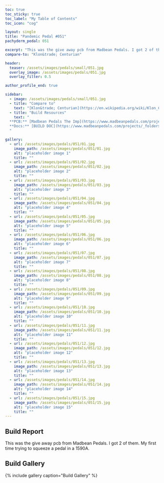 ```yaml
---
toc: true
toc_sticky: true
toc_label: "My Table of Contents"
toc_icon: "cog"

layout: single
title: "Pandemic Pedal #051"
pachyderm_pedal: 051

excerpt: "This was the give away pcb from Madbean Pedals. I got 2 of them. My first time trying to squeeze a pedal in a 1590A."
compare-to: "Klon&trade; Centurian"

header:
  teaser: /assets/images/pedals/small/051.jpg
  overlay_image: /assets/images/pedals/051.jpg
  overlay_filter: 0.5

author_profile_end: true

sidebar:
  - image: /assets/images/pedals/small/051.jpg
  - title: "Compare to"
    text: "[Klon&trade; Centurian](https://en.wikipedia.org/wiki/Klon_Centaur)"
  - title: "Build Resources"
    text: "
  **PCB:** [Madbean Pedals The Imp](https://www.madbeanpedals.com/projects/index.html)<br>
  **Docs:** [BUILD DOC](https://www.madbeanpedals.com/projects/_folders/1590A/docs/The_IMP.zip)
  "

gallery:
  - url: /assets/images/pedals/051/01.jpg
    image_path: /assets/images/pedals/051/01.jpg
    alt: "placeholder image 1"
    title: ""
  - url: /assets/images/pedals/051/02.jpg
    image_path: /assets/images/pedals/051/02.jpg
    alt: "placeholder image 2"
    title: ""
  - url: /assets/images/pedals/051/03.jpg
    image_path: /assets/images/pedals/051/03.jpg
    alt: "placeholder image 3"
    title: ""
  - url: /assets/images/pedals/051/04.jpg
    image_path: /assets/images/pedals/051/04.jpg
    alt: "placeholder image 4"
    title: ""
  - url: /assets/images/pedals/051/05.jpg
    image_path: /assets/images/pedals/051/05.jpg
    alt: "placeholder image 5"
    title: ""
  - url: /assets/images/pedals/051/06.jpg
    image_path: /assets/images/pedals/051/06.jpg
    alt: "placeholder image 6"
    title: ""
  - url: /assets/images/pedals/051/07.jpg
    image_path: /assets/images/pedals/051/07.jpg
    alt: "placeholder image 7"
    title: ""
  - url: /assets/images/pedals/051/08.jpg
    image_path: /assets/images/pedals/051/08.jpg
    alt: "placeholder image 8"
    title: ""
  - url: /assets/images/pedals/051/09.jpg
    image_path: /assets/images/pedals/051/09.jpg
    alt: "placeholder image 9"
    title: ""
  - url: /assets/images/pedals/051/10.jpg
    image_path: /assets/images/pedals/051/10.jpg
    alt: "placeholder image 10"
    title: ""
  - url: /assets/images/pedals/051/11.jpg
    image_path: /assets/images/pedals/051/11.jpg
    alt: "placeholder image 11"
    title: ""
  - url: /assets/images/pedals/051/12.jpg
    image_path: /assets/images/pedals/051/12.jpg
    alt: "placeholder image 12"
    title: ""
  - url: /assets/images/pedals/051/13.jpg
    image_path: /assets/images/pedals/051/13.jpg
    alt: "placeholder image 13"
    title: ""
  - url: /assets/images/pedals/051/14.jpg
    image_path: /assets/images/pedals/051/14.jpg
    alt: "placeholder image 14"
    title: ""
  - url: /assets/images/pedals/051/15.jpg
    image_path: /assets/images/pedals/051/15.jpg
    alt: "placeholder image 15"
    title: ""
---
```


## Build Report ##

This was the give away pcb from Madbean Pedals. I got 2 of them. My first time trying to squeeze a pedal in a 1590A.

## Build Gallery ##

{% include gallery caption="Build Gallery" %}